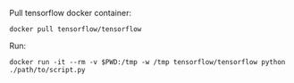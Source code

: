 
Pull tensorflow docker container:

    docker pull tensorflow/tensorflow 

Run:

    docker run -it --rm -v $PWD:/tmp -w /tmp tensorflow/tensorflow python ./path/to/script.py